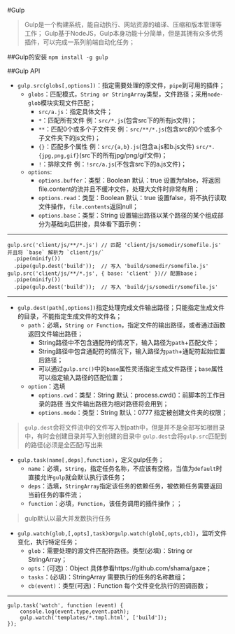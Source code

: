 #Gulp
> Gulp是一个构建系统，能自动执行、网站资源的编译、压缩和版本管理等工作；
> Gulp基于NodeJS，Gulp本身功能十分简单，但是其拥有众多优秀插件，可以完成一系列前端自动化任务；

##Gulp的安装 `npm install -g gulp`

##Gulp API
+ `gulp.src(globs[,options])`：指定需要处理的原文件，`pipe`到可用的插件；
	* `globs`：匹配模式，`String or StringArray`类型，文件路径；采用`node-glob`模块实现文件匹配；
		- `src/a.js`：指定具体文件；
		- `*`：匹配所有文件    例：`src/*.js`(包含src下的所有js文件)；
		- `**`：匹配0个或多个子文件夹    例：`src/**/*.js`(包含src的0个或多个子文件夹下的js文件)；
		- `{}`：匹配多个属性    例：`src/{a,b}.js`(包含a.js和b.js文件)  `src/*.{jpg,png,gif}`(src下的所有jpg/png/gif文件)；
		- `!`：排除文件    例：`!src/a.js`(不包含src下的a.js文件)；
	* `options`:
		- `options.buffer`：类型：Boolean 默认：true 设置为false，将返回file.content的流并且不缓冲文件，处理大文件时非常有用；
		- `options.read`：类型：Boolean  默认：true 设置false，将不执行读取文件操作，`file.contents`返回null；
		- `options.base`：类型：String  设置输出路径以某个路径的某个组成部分为基础向后拼接，具体看下面示例：
		
---
	gulp.src('client/js/**/*.js') // 匹配 'client/js/somedir/somefile.js' 并且将 `base` 解析为 `client/js/`
	  .pipe(minify())
	  .pipe(gulp.dest('build'));  // 写入 'build/somedir/somefile.js'
	gulp.src('client/js/**/*.js', { base: 'client' })// 配置base；
	  .pipe(minify())
	  .pipe(gulp.dest('build'));  // 写入 'build/js/somedir/somefile.js'
---	

+ `gulp.dest(path[,options])`指定处理完成文件输出路径；只能指定生成文件的目录，不能指定生成文件的文件名；
	* `path`：必填，`String or Function`，指定文件的输出路径，或者通过函数返回文件输出路径；
		- String路径中不包含通配符的情况下，输入路径为`path`+匹配文件；
		- String路径中包含通配符的情况下，输入路径为`path`+通配符起始位置后路径；
		- 可以通过`gulp.src()`中的`base`属性灵活指定生成文件路径；`base`属性可以指定输入路径的匹配位置；
	* `option`：选填
		- `options.cwd`：类型：String  默认：process.cwd()：前脚本的工作目录的路径 当文件输出路径为相对路径将会用到；
		- `options.mode`：类型：String  默认：0777 指定被创建文件夹的权限；

> `gulp.dest`会将文件流中的文件写入到path中，但是并不是全部写如根目录中，有时会创建目录并写入到创建的目录中
> `gulp.dest`会将`gulp.src`匹配到的路径(必须是全匹配)写出来

+ `gulp.task(name[,deps],function)`，定义gulp任务；
	* `name`：必填，`String`，指定任务名称，不应该有空格，当值为`default`时直接允许`gulp`就会默认执行该任务；
	* `deps`：选填，`StringArray`指定该任务的依赖任务，被依赖任务需要返回当前任务的事件流；
	* `function`：必填，`Function`，该任务调用的插件操作；；

> gulp默认以最大并发数执行任务

+ `gulp.watch(glob,[,opts],task)`or`gulp.watch(glob[,opts,cb])`，监听文件变化，执行特定任务；
	* `glob`：需要处理的源文件匹配符路径。类型(必填)：String or StringArray；
	* `opts`：(可选)：Object 具体参看https://github.com/shama/gaze；
	* `tasks`：(必填)：StringArray 需要执行的任务的名称数组；
	* `cb(event)`：类型(可选)：Function 每个文件变化执行的回调函数；

---
	gulp.task('watch', function (event) {
		console.log(event.type,event.path);
	   	gulp.watch('templates/*.tmpl.html', ['build']);
	});


